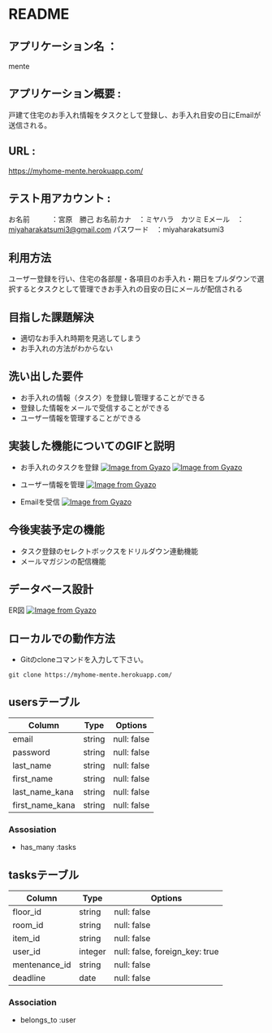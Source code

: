 # README

## アプリケーション名 ： 
mente

## アプリケーション概要 : 
戸建て住宅のお手入れ情報をタスクとして登録し、お手入れ目安の日にEmailが送信される。

## URL : 
https://myhome-mente.herokuapp.com/

## テスト用アカウント : 
お名前　　　：宮原　勝己
お名前カナ　：ミヤハラ　カツミ
Eメール　：miyaharakatsumi3@gmail.com
パスワード　：miyaharakatsumi3

## 利用方法
ユーザー登録を行い、住宅の各部屋・各項目のお手入れ・期日をプルダウンで選択するとタスクとして管理できお手入れの目安の日にメールが配信される

## 目指した課題解決
 - 適切なお手入れ時期を見逃してしまう
 - お手入れの方法がわからない

## 洗い出した要件
 - お手入れの情報（タスク）を登録し管理することができる
 - 登録した情報をメールで受信することができる
 - ユーザー情報を管理することができる

## 実装した機能についてのGIFと説明
 - お手入れのタスクを登録
 [![Image from Gyazo](https://i.gyazo.com/38e1521466aa8889178224e8180b01df.gif)](https://gyazo.com/38e1521466aa8889178224e8180b01df)
 [![Image from Gyazo](https://i.gyazo.com/9c4ab05db3b467228920e5d573a4ea15.gif)](https://gyazo.com/9c4ab05db3b467228920e5d573a4ea15)

 - ユーザー情報を管理
 [![Image from Gyazo](https://i.gyazo.com/7af7ccc8ec1d5438dfa9fbe9b193881e.gif)](https://gyazo.com/7af7ccc8ec1d5438dfa9fbe9b193881e)
 
 - Emailを受信
 [![Image from Gyazo](https://i.gyazo.com/26f18ba2130d37bbe1cc279518260c72.png)](https://gyazo.com/26f18ba2130d37bbe1cc279518260c72)

## 今後実装予定の機能
 - タスク登録のセレクトボックスをドリルダウン連動機能
 - メールマガジンの配信機能

## データベース設計
ER図
[![Image from Gyazo](https://i.gyazo.com/645aa225abb3d954302a87b38fd8f0d9.png)](https://gyazo.com/645aa225abb3d954302a87b38fd8f0d9)

## ローカルでの動作方法
 - Gitのcloneコマンドを入力して下さい。
```
git clone https://myhome-mente.herokuapp.com/
```

## usersテーブル

| Column           | Type    | Options     |
| ---------------- | ------- | ----------- |
| email            | string  | null: false |
| password         | string  | null: false |
| last_name        | string  | null: false |
| first_name       | string  | null: false |
| last_name_kana   | string  | null: false |
| first_name_kana  | string  | null: false |

### Assosiation
 - has_many :tasks


## tasksテーブル
| Column             | Type    | Options                        |
| ------------------ | ------- | ------------------------------ |
| floor_id           | string  | null: false                    |
| room_id            | string  | null: false                    |
| item_id            | string  | null: false                    |
| user_id            | integer | null: false, foreign_key: true |
| mentenance_id      | string  | null: false                    |
| deadline           | date    | null: false                    |

### Association
- belongs_to :user
